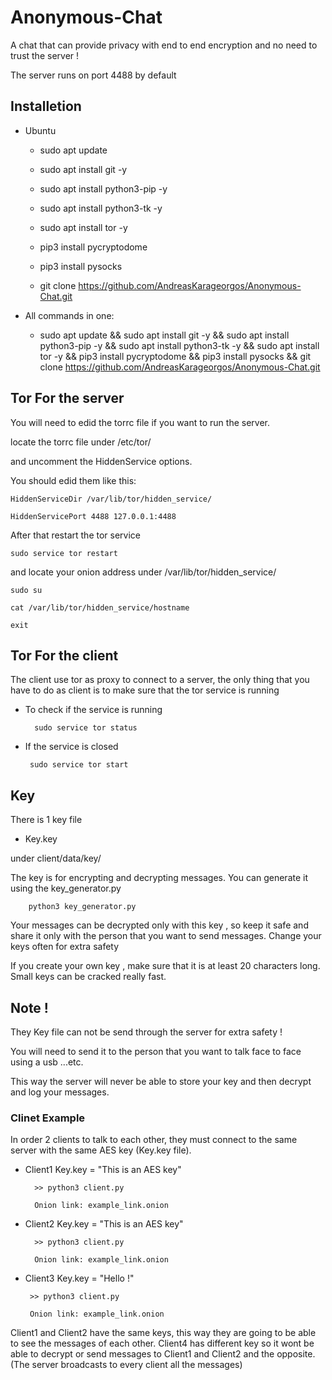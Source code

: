 # Anonymous-Chat
A chat that can provide privacy with end to end encryption and no need to trust the server !

The server runs on port 4488 by default

## Installetion

* Ubuntu

    * sudo apt update

    * sudo apt install git -y

    * sudo apt install python3-pip -y
    
    * sudo apt install python3-tk -y
    
    * sudo apt install tor -y

    * pip3 install pycryptodome

    * pip3 install pysocks

    * git clone https://github.com/AndreasKarageorgos/Anonymous-Chat.git

* All commands in one:
    
    * sudo apt update &&  sudo apt install git -y && sudo apt install python3-pip -y && sudo apt install python3-tk -y && sudo apt install tor -y && pip3 install pycryptodome && pip3 install pysocks && git clone https://github.com/AndreasKarageorgos/Anonymous-Chat.git


## Tor For the server
You will need to edid the torrc file if you want to run the server.
  
locate the torrc file under /etc/tor/
  
and uncomment the HiddenService options.
  
You should edid them like this:
  
    HiddenServiceDir /var/lib/tor/hidden_service/
    
    HiddenServicePort 4488 127.0.0.1:4488
  
After that restart the tor service
    
    sudo service tor restart
  
and locate your onion address under /var/lib/tor/hidden_service/
    
    sudo su
    
    cat /var/lib/tor/hidden_service/hostname
    
    exit

## Tor For the client
  
The client use tor as proxy to connect to a server, the only thing that you have to do as client is to make sure that the tor service is running
   
* To check if the service is running
    
        sudo service tor status
   
 * If the service is closed
    
        sudo service tor start
 
 ## Key
 There is 1 key file
 
 * Key.key

 under client/data/key/
 
 The key is for encrypting and decrypting messages. You can generate it using the key_generator.py

        python3 key_generator.py

 Your messages can be decrypted only with this key , so keep it safe and share it only with the person that you want to send messages. Change your keys often for extra safety

 If you create your own key , make sure that it is at least 20 characters long. Small keys can be cracked really fast.

## Note !
They Key file can not be send through the server for extra safety !

You will need to send it to the person that you want to talk face to face using a usb ...etc.

This way the server will never be able to store your key and then decrypt and log your messages.

### Clinet Example

In order 2 clients to talk to each other, they must connect to the same server with the same AES key (Key.key file).

* Client1 Key.key = "This is an AES key"

        >> python3 client.py
        
        Onion link: example_link.onion

* Client2 Key.key = "This is an AES key"
        
        >> python3 client.py
        
        Onion link: example_link.onion
 
 * Client3 Key.key = "Hello !"
        
        >> python3 client.py
        
        Onion link: example_link.onion
 

Client1 and Client2 have the same keys, this way they are going to be able to see the messages of each other. 
Client4 has different key so it wont be able to decrypt or send messages to Client1 and Client2 and the opposite. (The server broadcasts to every client all the messages)